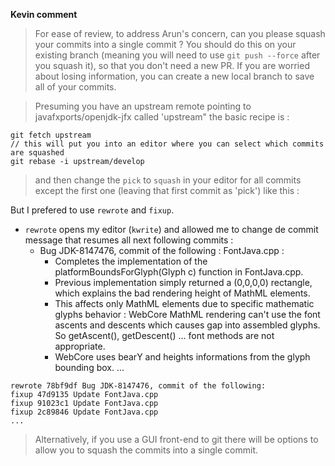 **Kevin comment**

> For ease of review, to address Arun's concern, can you please squash your commits into a single commit ?
> You should do this on your existing branch (meaning you will need to use `git push --force` after you squash it), so that you don't need a new PR.
> If you are worried about losing information, you can create a new local branch to save all of your commits.

> Presuming you have an upstream remote pointing to javafxports/openjdk-jfx called 'upstream" the basic recipe is :

```
git fetch upstream
// this will put you into an editor where you can select which commits are squashed
git rebase -i upstream/develop
```

> and then change the `pick` to `squash` in your editor for all commits except the first one (leaving that first commit as 'pick') like this :

But I prefered to use `rewrote` and `fixup`.
- `rewrote` opens my editor (`kwrite`) and allowed me to change de commit message that resumes all next following commits :
   - Bug JDK-8147476, commit of the following :
     FontJava.cpp :
     - Completes the implementation of the platformBoundsForGlyph(Glyph c) function in FontJava.cpp.
     - Previous implementation simply returned a (0,0,0,0) rectangle, which explains the bad rendering height of MathML elements.
     - This affects only MathML elements due to specific mathematic glyphs behavior : WebCore MathML rendering can't use the font ascents and descents which causes gap into assembled glyphs. So getAscent(), getDescent() ... font methods are not appropriate.
     - WebCore uses bearY and heights informations from the glyph bounding box.
    ...
    
```
rewrote 78bf9df Bug JDK-8147476, commit of the following:
fixup 47d9135 Update FontJava.cpp
fixup 91023c1 Update FontJava.cpp
fixup 2c89846 Update FontJava.cpp
...
```

> Alternatively, if you use a GUI front-end to git there will be options to allow you to squash the commits into a single commit.

